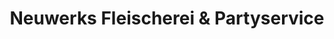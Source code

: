 ---
title: "Neuwerks Fleischerei & Partyservice"
url: /eggebek/neuwerks-fleischerei-und-partyservice/
shop: Metzgerei
---